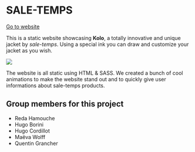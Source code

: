 # SALE-TEMPS

[Go to website](https://sale-temps.netlify.com/)

This is a static website showcasing **Kolo**, a totally innovative and unique jacket by _sale-temps_. Using a special ink you can draw and customize your jacket as you wish.

![](./sale-temps/readme-assets/hero-gif.gif)

The website is all static using HTML & SASS. We created a bunch of cool animations to make the website stand out and to quickly give user informations about sale-temps products.

## Group members for this project

- Reda Hamouche
- Hugo Borini
- Hugo Cordillot
- Maëva Wolff
- Quentin Grancher
